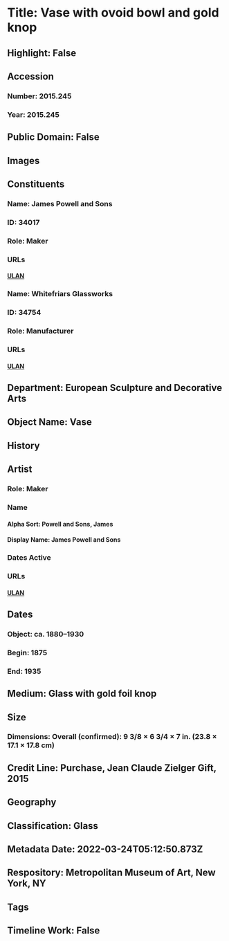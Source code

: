 # Title: Vase with ovoid bowl and gold knop
## Highlight: False
## Accession
### Number: 2015.245
### Year: 2015.245
## Public Domain: False
## Images
## Constituents
### Name: James Powell and Sons
### ID: 34017
### Role: Maker
### URLs
#### [ULAN](http://vocab.getty.edu/page/ulan/500337038)
### Name: Whitefriars Glassworks
### ID: 34754
### Role: Manufacturer
### URLs
#### [ULAN](http://vocab.getty.edu/page/ulan/500331821)
## Department: European Sculpture and Decorative Arts
## Object Name: Vase
## History
## Artist
### Role: Maker
### Name
#### Alpha Sort: Powell and Sons, James
#### Display Name: James Powell and Sons
### Dates Active
### URLs
#### [ULAN](http://vocab.getty.edu/page/ulan/500337038)
## Dates
### Object: ca. 1880–1930
### Begin: 1875
### End: 1935
## Medium: Glass with gold foil knop
## Size
### Dimensions: Overall (confirmed): 9 3/8 × 6 3/4 × 7 in. (23.8 × 17.1 × 17.8 cm)
## Credit Line: Purchase, Jean Claude Zielger Gift, 2015
## Geography
## Classification: Glass
## Metadata Date: 2022-03-24T05:12:50.873Z
## Respository: Metropolitan Museum of Art, New York, NY
## Tags
## Timeline Work: False